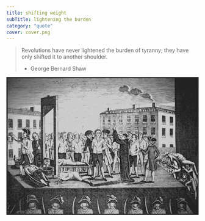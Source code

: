 ```yaml
---
title: shifting weight
subTitle: lightening the burden
category: "quote"
cover: cover.png
---
```


> Revolutions have never lightened the burden of tyranny; they have only shifted it to another shoulder.
>
> - George Bernard Shaw

![People in revolt gathered around a guillotine.](cover.png)
